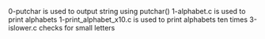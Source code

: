 0-putchar is used to output string using putchar()
1-alphabet.c is used to print alphabets
1-print_alphabet_x10.c is used to print alphabets ten times
3-islower.c checks for small letters
